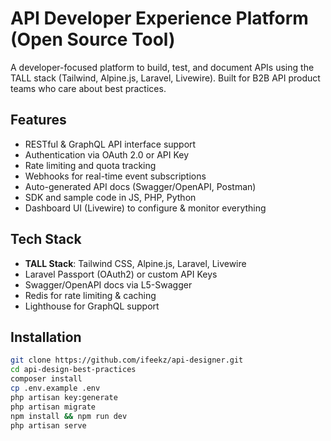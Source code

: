 # API Developer Experience Platform (Open Source Tool)

A developer-focused platform to build, test, and document APIs using the TALL stack (Tailwind, Alpine.js, Laravel, Livewire). Built for B2B API product teams who care about best practices.

## Features

-   RESTful & GraphQL API interface support
-   Authentication via OAuth 2.0 or API Key
-   Rate limiting and quota tracking
-   Webhooks for real-time event subscriptions
-   Auto-generated API docs (Swagger/OpenAPI, Postman)
-   SDK and sample code in JS, PHP, Python
-   Dashboard UI (Livewire) to configure & monitor everything

## Tech Stack

-   **TALL Stack**: Tailwind CSS, Alpine.js, Laravel, Livewire
-   Laravel Passport (OAuth2) or custom API Keys
-   Swagger/OpenAPI docs via L5-Swagger
-   Redis for rate limiting & caching
-   Lighthouse for GraphQL support

## Installation

```bash
git clone https://github.com/ifeekz/api-designer.git
cd api-design-best-practices
composer install
cp .env.example .env
php artisan key:generate
php artisan migrate
npm install && npm run dev
php artisan serve
```
